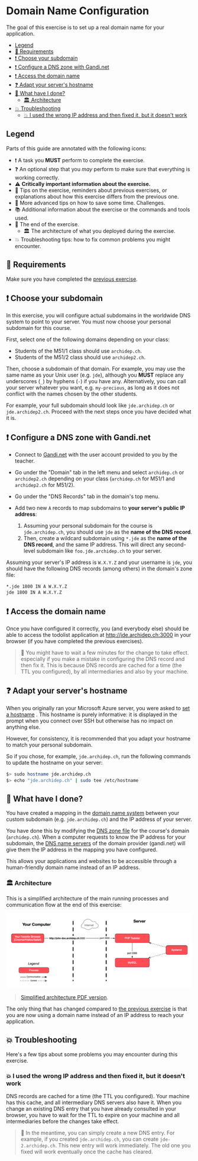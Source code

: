 # Domain Name Configuration

The goal of this exercise is to set up a real domain name for your application.

<!-- START doctoc generated TOC please keep comment here to allow auto update -->
<!-- DON'T EDIT THIS SECTION, INSTEAD RE-RUN doctoc TO UPDATE -->

- [Legend](#legend)
- [:gem: Requirements](#gem-requirements)
- [:exclamation: Choose your subdomain](#exclamation-choose-your-subdomain)
- [:exclamation: Configure a DNS zone with Gandi.net](#exclamation-configure-a-dns-zone-with-gandinet)
- [:exclamation: Access the domain name](#exclamation-access-the-domain-name)
- [:question: Adapt your server's hostname](#question-adapt-your-servers-hostname)
- [:checkered_flag: What have I done?](#checkered_flag-what-have-i-done)
  - [:classical_building: Architecture](#classical_building-architecture)
- [:boom: Troubleshooting](#boom-troubleshooting)
  - [:boom: I used the wrong IP address and then fixed it, but it doesn't work](#boom-i-used-the-wrong-ip-address-and-then-fixed-it-but-it-doesnt-work)

<!-- END doctoc generated TOC please keep comment here to allow auto update -->

## Legend

Parts of this guide are annotated with the following icons:

- :exclamation: A task you **MUST** perform to complete the exercise.
- :question: An optional step that you _may_ perform to make sure that
  everything is working correctly.
- :warning: **Critically important information about the exercise.**
- :gem: Tips on the exercise, reminders about previous exercises, or
  explanations about how this exercise differs from the previous one.
- :space_invader: More advanced tips on how to save some time. Challenges.
- :books: Additional information about the exercise or the commands and tools
  used.
- :checkered_flag: The end of the exercise.
  - :classical_building: The architecture of what you deployed during the
    exercise.
- :boom: Troubleshooting tips: how to fix common problems you might encounter.

## :gem: Requirements

Make sure you have completed the [previous exercise](systemd-deployment.md).

## :exclamation: Choose your subdomain

In this exercise, you will configure actual subdomains in the worldwide DNS
system to point to your server. You must now choose your personal subdomain for
this course.

First, select one of the following domains depending on your class:

* Students of the M51/1 class should use `archidep.ch`.
* Students of the M51/2 class should use `archidep2.ch`.

Then, choose a subdomain of that domain. For example, you may use the same name
as your Unix user (e.g. `jde`), although you **MUST** replace any
underscores (`_`) by hyphens (`-`) if you have any.
Alternatively, you can call your server whatever you want, e.g. `my-precious`,
as long as it does not conflict with the names chosen by the other students.

For example, your full subdomain should look like `jde.archidep.ch` or
`jde.archidep2.ch`. Proceed with the next steps once you have decided what it
is.

## :exclamation: Configure a DNS zone with Gandi.net

* Connect to [Gandi.net](https://gandi.net) with the user account provided to
  you by the teacher.
* Go under the "Domain" tab in the left menu and select `archidep.ch` or
  `archidep2.ch` depending on your class (`archidep.ch` for M51/1 and
  `archidep2.ch` for M51/2).
* Go under the "DNS Records" tab in the domain's top menu.
* Add two new `A` records to map subdomains to **your server's public IP
  address**:

  1. Assuming your personal subdomain for the course is `jde.archidep.ch`,
     you should use `jde` as the **name of the DNS record**.
  2. Then, create a wildcard subdomain using `*.jde` as the **name of the
    DNS record**, and the same IP address. This will direct any second-level
    subdomain like `foo.jde.archidep.ch` to your server.

Assuming your server's IP address is `W.X.Y.Z` and your username is `jde`,
you should have the following DNS records (among others) in the domain's zone
file:

```
*.jde 1800 IN A W.X.Y.Z
jde 1800 IN A W.X.Y.Z
```

## :exclamation: Access the domain name

Once you have configured it correctly, you (and everybody else) should be able
to access the todolist application at http://jde.archidep.ch:3000 in
your browser (if you have completed the previous exercises).

> :gem: You might have to wait a few minutes for the change to take effect.
> especially if you make a mistake in configuring the DNS record and then fix
> it. This is because DNS records are cached for a time (the TTL you
> configured), by all intermediaries and also by your machine.

## :question: Adapt your server's hostname

When you originally ran your Microsoft Azure server, you were asked to [set a
hostname](https://github.com/MediaComem/comem-archidep/blob/main/ex/azure-setup.md#exclamation-change-the-hostname-of-your-virtual-machine)
. This hostname is purely informative: it is displayed in the prompt when you
connect over SSH but otherwise has no impact on anything else.

However, for consistency, it is recommended that you adapt your hostname
to match your personal subdomain.

So if you chose, for example, `jde.archidep.ch`, run the following commands
 to update the hostname on your server:

```bash
$> sudo hostname jde.archidep.ch
$> echo "jde.archidep.ch" | sudo tee /etc/hostname
```

## :checkered_flag: What have I done?

You have created a mapping in the [domain name system][dns] between your custom
subdomain (e.g. `jde.archidep.ch`) and the IP address of your server.

You have done this by modifying the [DNS zone file][dns-zone-file] for the
course's domain (`archidep.ch`). When a computer requests to know the IP
address for your subdomain, the [DNS name servers][dns-name-server] of the
domain provider (gandi.net) will give them the IP address in the mapping you
have configured.

This allows your applications and websites to be accessible through a
human-friendly domain name instead of an IP address.

### :classical_building: Architecture

This is a simplified architecture of the main running processes and
communication flow at the end of this exercise:

![Simplified architecture](dns-configuration-simplified.png)

> [Simplified architecture PDF version](dns-configuration-simplified.pdf).

The only thing that has changed compared to [the previous
exercise](./systemd-deployment.md#architecture) is that you are now using a
domain name instead of an IP address to reach your application.

## :boom: Troubleshooting

Here's a few tips about some problems you may encounter during this exercise.

### :boom: I used the wrong IP address and then fixed it, but it doesn't work

DNS records are cached for a time (the TTL you configured). Your machine has
this cache, and all intermediary DNS servers also have it. When you change an
existing DNS entry that you have already consulted in your browser, you have to
wait for the TTL to expire on your machine and all intermediaries before the
changes take effect.

> :gem: In the meantime, you can simply create a new DNS entry. For example, if
> you created `jde.archidep.ch`, you can create `jde-2.archidep.ch`.
> This new entry will work immediately. The old one you fixed will work
> eventually once the cache has cleared.

[dns]: https://en.wikipedia.org/wiki/Domain_Name_System
[dns-name-server]: https://en.wikipedia.org/wiki/Name_server
[dns-zone-file]: https://en.wikipedia.org/wiki/Zone_file
[systemd]: https://en.wikipedia.org/wiki/Systemd
